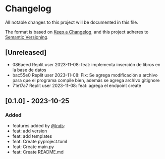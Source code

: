 # Changelog

All notable changes to this project will be documented in this file.

The format is based on [Keep a Changelog](https://keepachangelog.com/en/1.0.0/),
and this project adheres to [Semantic Versioning](https://semver.org/spec/v2.0.0.html).

## [Unreleased]

- 086aeed Replit user 2023-11-08: feat: implementa inserción de libros en la base de datos
 - bac55e0 Replit user 2023-11-08: Fix: Se agrega modificación a archivo para que el programa compile bien, además se agrega archivo gitignore
 - 71e17a7 Replit user 2023-11-08: feat: agrega el endpoint create

## [0.1.0] - 2023-10-25 

### Added

- features added by [@lnds](https://github.com/lnds):
- feat: add version 
- feat: add templates
- feat: Create pyproject.toml
- feat: Create main.py
- feat: Create README.md
  